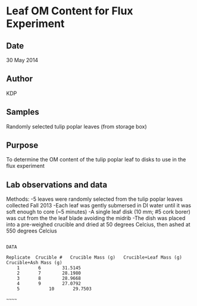 # Leaf OM Content for Flux Experiment

## Date

30 May 2014

## Author

KDP

## Samples

Randomly selected tulip poplar leaves (from storage box) 

## Purpose

To determine the OM content of the tulip poplar leaf to disks to use in the flux experiment

## Lab observations and data

Methods:
-5 leaves were randomly selected from the tulip poplar leaves collected Fall 2013
-Each leaf was gently submersed in DI water until it was soft enough to core (~5 minutes)
-A single leaf disk (10 mm; #5 cork borer) was cut from the the leaf blade avoiding the midrib
-The dish was placed into a pre-weighed crucible and dried at 50 degrees Celcius, then ashed at 550 degrees Celcius
~~~~~

DATA 

Replicate  Crucible #	Crucible Mass (g)   Crucible+Leaf Mass (g)   Crucible+Ash Mass (g)
    1		6	     31.5145
    2		7	     28.1980
    3		8	     28.9668
    4		9	     27.0792
    5	       	10	     29.7503

~~~~

